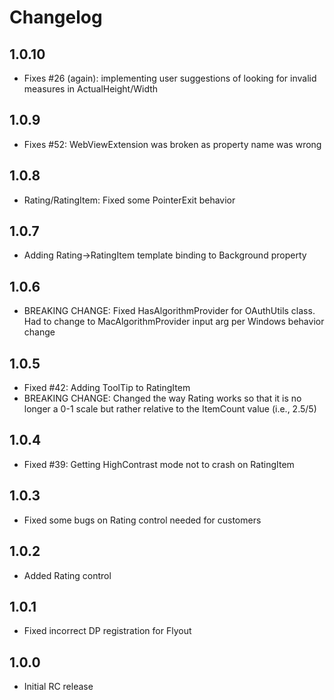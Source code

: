 # Changelog

## 1.0.10
* Fixes #26 (again): implementing user suggestions of looking for invalid measures in ActualHeight/Width

## 1.0.9
* Fixes #52: WebViewExtension was broken as property name was wrong

## 1.0.8
* Rating/RatingItem: Fixed some PointerExit behavior

## 1.0.7
* Adding Rating->RatingItem template binding to Background property

## 1.0.6
* BREAKING CHANGE: Fixed HasAlgorithmProvider for OAuthUtils class.  Had to change to MacAlgorithmProvider input arg per Windows behavior change

## 1.0.5
* Fixed #42: Adding ToolTip to RatingItem
* BREAKING CHANGE: Changed the way Rating works so that it is no longer a 0-1 scale but rather relative to the ItemCount value (i.e., 2.5/5)

## 1.0.4
* Fixed #39: Getting HighContrast mode not to crash on RatingItem

## 1.0.3
* Fixed some bugs on Rating control needed for customers

## 1.0.2
* Added Rating control

## 1.0.1
* Fixed incorrect DP registration for Flyout

## 1.0.0
* Initial RC release